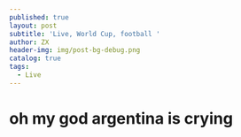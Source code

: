 ```yaml
---
published: true
layout: post
subtitle: 'Live, World Cup, football '
author: ZX
header-img: img/post-bg-debug.png
catalog: true
tags:
  - Live
---
```



# oh my god argentina  is crying
